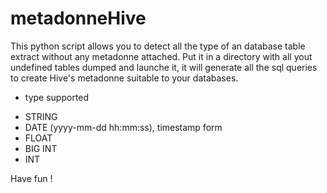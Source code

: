 # metadonneHive

This python script allows you to detect all the type of an database table extract without any metadonne attached.
Put it in a directory with all yout undefined tables dumped and launche it, it will generate all the sql queries to create Hive's metadonne suitable to your databases.

* type supported
- STRING
- DATE (yyyy-mm-dd hh:mm:ss), timestamp form
- FLOAT
- BIG INT
- INT

Have fun !
